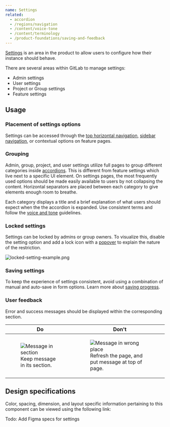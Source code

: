 ```yaml
---
name: Settings
related:
  - accordion
  - /regions/navigation
  - /content/voice-tone
  - /content/terminology
  - /product-foundations/saving-and-feedback
---
```


[Settings](/content/terminology#settings-%26-configuration) is an area in the product to allow users to configure how their instance should behave.

There are several areas within GitLab to manage settings:

* Admin settings
* User settings
* Project or Group settings
* Feature settings

## Usage

### Placement of settings options

Settings can be accessed through the [top horizontal navigation](/regions/navigation#global-navigation), [sidebar navigation](/regions/navigation#contextual-navigation), or contextual options on feature pages. 

### Grouping

Admin, group, project, and user settings utilize full pages to group different categories inside [accordions](/components/accordion). This is different from feature settings which live next to a specific UI element. On settings pages, the most frequently used options should be made easily available to users by not collapsing the content. Horizontal separators are placed between each category to give elements enough room to breathe.

Each category displays a title and a brief explanation of what users should expect when the the accordion is expanded. Use consistent terms and follow the [voice and tone](/content/voice-tone) guidelines. 

### Locked settings

Settings can be locked by admins or group owners. To visualize this, disable the setting option and add a lock icon with a [popover](/components/popover) to explain the nature of the restriction.

![locked-setting-example.png](/img/locked-setting-example.png)

### Saving settings

To keep the experience of settings consistent, avoid using a combination of manual and auto-save in form options. Learn more about [saving progress](/product-foundations/saving-and-feedback#saving-progress).

### User feedback

Error and success messages should be displayed within the corresponding section.

| **Do** | **Don't** |
| ------ | --------- |
| <figure class="figure" role="figure" aria-label="Keep message in its section."><img class="figure-img" src="/img/settings-message-do.png" alt="Message in section" role="img" /><figcaption class="figure-caption">Keep message in its section.</figcaption></figure> | <figure class="figure" role="figure" aria-label="Refresh page, and put message at top of page."><img class="figure-img" src="/img/settings-message-dont.png" alt="Message in wrong place" role="img" /><figcaption class="figure-caption">Refresh the page, and put message at top of page.</figcaption></figure> |

## Design specifications

Color, spacing, dimension, and layout specific information pertaining to this component can be viewed using the following link:

Todo: Add Figma specs for settings
